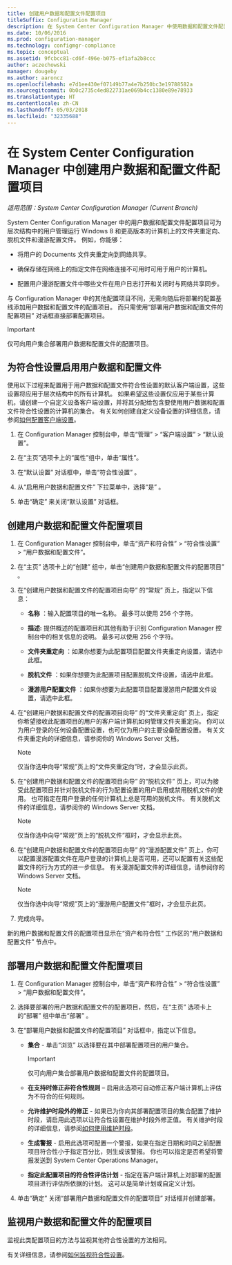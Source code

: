 ```yaml
---
title: 创建用户数据和配置文件配置项目
titleSuffix: Configuration Manager
description: 在 System Center Configuration Manager 中使用数据和配置文件配置项目来管理文件夹重定向、脱机文件和漫游配置文件。
ms.date: 10/06/2016
ms.prod: configuration-manager
ms.technology: configmgr-compliance
ms.topic: conceptual
ms.assetid: 9fcbcc81-cd6f-496e-b075-ef1afa2b8ccc
author: aczechowski
manager: dougeby
ms.author: aaroncz
ms.openlocfilehash: e7d1ee430ef07149b77a4e7b250bc3e19788582a
ms.sourcegitcommit: 0b0c2735c4ed822731ae069b4cc1380e89e78933
ms.translationtype: HT
ms.contentlocale: zh-CN
ms.lasthandoff: 05/03/2018
ms.locfileid: "32335688"
---
```

# <a name="create-user-data-and-profiles-configuration-items-in-system-center-configuration-manager"></a>在 System Center Configuration Manager 中创建用户数据和配置文件配置项目

*适用范围：System Center Configuration Manager (Current Branch)*

System Center Configuration Manager 中的用户数据和配置文件配置项目可为层次结构中的用户管理运行 Windows 8 和更高版本的计算机上的文件夹重定向、脱机文件和漫游配置文件。 例如，你能够：  

-   将用户的 Documents 文件夹重定向到网络共享。  

-   确保存储在网络上的指定文件在网络连接不可用时可用于用户的计算机。  

-   配置用户漫游配置文件中哪些文件在用户日志打开和关闭时与网络共享同步。  

 与 Configuration Manager 中的其他配置项目不同，无需向随后将部署的配置基线添加用户数据和配置文件的配置项目。 而只需使用“部署用户数据和配置文件的配置项目”  对话框直接部署配置项目。  

> [!IMPORTANT]  
>  仅可向用户集合部署用户数据和配置文件的配置项目。  

## <a name="enable-user-data-and-profiles-for-compliance-settings"></a>为符合性设置启用用户数据和配置文件  
 使用以下过程来配置用于用户数据和配置文件符合性设置的默认客户端设置，这些设置将应用于层次结构中的所有计算机。 如果希望这些设置仅应用于某些计算机，请创建一个自定义设备客户端设置，并将其分配给包含要使用用户数据和配置文件符合性设置的计算机的集合。 有关如何创建自定义设备设置的详细信息，请参阅[如何配置客户端设置](../../core/clients/deploy/configure-client-settings.md)。  

1.  在 Configuration Manager 控制台中，单击“管理” > “客户端设置” > “默认设置”。  

4.  在“主页”选项卡上的“属性”组中，单击“属性”。  

5.  在“默认设置”  对话框中，单击“符合性设置” 。  

6.  从“启用用户数据和配置文件”  下拉菜单中，选择“是” 。  

7.  单击“确定”  来关闭“默认设置”  对话框。  

## <a name="create-a-user-data-and-profiles-configuration-item"></a>创建用户数据和配置文件配置项目  

1.  在 Configuration Manager 控制台中，单击“资产和符合性” > “符合性设置” > “用户数据和配置文件”。  

3.  在“主页”  选项卡上的“创建”  组中，单击“创建用户数据和配置文件的配置项目” 。  

4.  在“创建用户数据和配置文件的配置项目向导”  的“常规” 页上，指定以下信息：  

    -   **名称** ：输入配置项目的唯一名称。 最多可以使用 256 个字符。  

    -   **描述:** 提供概述的配置项目和其他有助于识别 Configuration Manager 控制台中的相关信息的说明。 最多可以使用 256 个字符。  

    -   **文件夹重定向** ：如果你想要为此配置项目配置文件夹重定向设置，请选中此框。  

    -   **脱机文件** ：如果你想要为此配置项目配置脱机文件设置，请选中此框。  

    -   **漫游用户配置文件** ：如果你想要为此配置项目配置漫游用户配置文件设置，请选中此框。  

5.  在“创建用户数据和配置文件的配置项目向导”  的“文件夹重定向” 页上，指定你希望接收此配置项目的用户的客户端计算机如何管理文件夹重定向。 你可以为用户登录的任何设备配置设置，也可仅为用户的主要设备配置设置。 有关文件夹重定向的详细信息，请参阅你的 Windows Server 文档。  

    > [!NOTE]  
    >  仅当你选中向导“常规”页上的“文件夹重定向”时，才会显示此页。  

6.  在“创建用户数据和配置文件的配置项目向导”  的“脱机文件” 页上，可以为接受此配置项目并针对脱机文件的行为配置设置的用户启用或禁用脱机文件的使用。 也可指定在用户登录的任何计算机上总是可用的脱机文件。 有关脱机文件的详细信息，请参阅你的 Windows Server 文档。  

    > [!NOTE]  
    >  仅当你选中向导“常规”页上的“脱机文件”框时，才会显示此页。  

7.  在“创建用户数据和配置文件的配置项目向导”  的“漫游配置文件” 页上，你可以配置漫游配置文件在用户登录的计算机上是否可用，还可以配置有关这些配置文件的行为方式的进一步信息。 有关漫游配置文件的详细信息，请参阅你的 Windows Server 文档。  

    > [!NOTE]  
    >  仅当你选中向导“常规”页上的“漫游用户配置文件”框时，才会显示此页。  

8.  完成向导。  

 新的用户数据和配置文件的配置项目显示在“资产和符合性”  工作区的“用户数据和配置文件”  节点中。  

## <a name="deploy-a-user-data-and-profiles-configuration-item"></a>部署用户数据和配置文件配置项目  

1.  在 Configuration Manager 控制台中，单击“资产和符合性” > “符合性设置” > “用户数据和配置文件”。  

3.  选择要部署的用户数据和配置文件的配置项目，然后，在“主页”  选项卡上的“部署”  组中单击“部署” 。  

4.  在“部署用户数据和配置文件的配置项目”  对话框中，指定以下信息。  

    -   **集合** - 单击“浏览”  以选择要在其中部署配置项目的用户集合。  

        > [!IMPORTANT]  
        >  仅可向用户集合部署用户数据和配置文件的配置项目。  

    -   **在支持时修正非符合性规则** – 启用此选项可自动修正客户端计算机上评估为不符合的任何规则。  

    -   **允许维护时段外的修正** - 如果已为你向其部署配置项目的集合配置了维护时段，请启用此选项以让符合性设置在维护时段外修正值。 有关维护时段的详细信息，请参阅[如何使用维护时段](../../core/clients/manage/collections/use-maintenance-windows.md)。  

    -   **生成警报** - 启用此选项可配置一个警报，如果在指定日期和时间之前配置项目符合性小于指定百分比，则生成该警报。 你也可以指定是否希望将警报发送到 System Center Operations Manager。  

    -   **指定此配置项目的符合性评估计划** - 指定在客户端计算机上对部署的配置项目进行评估所依据的计划。 这可以是简单计划或自定义计划。  

5.  单击“确定”  关闭“部署用户数据和配置文件的配置项目”  对话框并创建部署。  

## <a name="monitor-a-user-data-and-profiles-configuration-item"></a>监视用户数据和配置文件的配置项目  
 监视此类配置项目的方法与监视其他符合性设置的方法相同。  

 有关详细信息，请参阅[如何监视符合性设置](../../compliance/deploy-use/monitor-compliance-settings.md)。  
